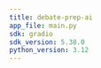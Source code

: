 ```yaml
---
title: debate-prep-ai
app_file: main.py
sdk: gradio
sdk_version: 5.38.0
python_version: 3.12
---
```

